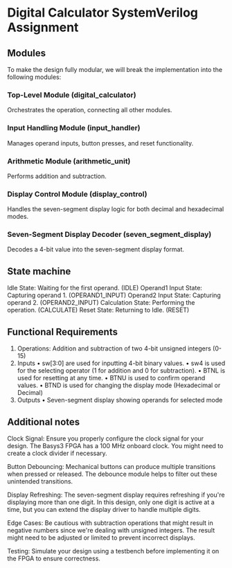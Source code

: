 # Digital Calculator SystemVerilog Assignment

## Modules

To make the design fully modular, we will break the implementation into the following modules:

### Top-Level Module (digital_calculator)

Orchestrates the operation, connecting all other modules.

### Input Handling Module (input_handler)

Manages operand inputs, button presses, and reset functionality.

### Arithmetic Module (arithmetic_unit)

Performs addition and subtraction.

### Display Control Module (display_control)

Handles the seven-segment display logic for both decimal and hexadecimal modes.

### Seven-Segment Display Decoder (seven_segment_display)

Decodes a 4-bit value into the seven-segment display format.

## State machine

Idle State: Waiting for the first operand. (IDLE)
Operand1 Input State: Capturing operand 1. (OPERAND1_INPUT)
Operand2 Input State: Capturing operand 2. (OPERAND2_INPUT)
Calculation State: Performing the operation. (CALCULATE)
Reset State: Returning to Idle. (RESET)

## Functional Requirements

1. Operations: Addition and subtraction of two 4-bit unsigned integers (0-15)
2. Inputs
   • sw[3:0] are used for inputting 4-bit binary values.
   • sw4 is used for the selecting operator (1 for addition and 0 for subtraction).
   • BTNL is used for resetting at any time.
   • BTNU is used to confirm operand values.
   • BTND is used for changing the display mode (Hexadecimal or Decimal)
3. Outputs
   • Seven-segment display showing operands for selected mode

## Additional notes

Clock Signal: Ensure you properly configure the clock signal for your design. The Basys3 FPGA has a 100 MHz onboard clock. You might need to create a clock divider if necessary.

Button Debouncing: Mechanical buttons can produce multiple transitions when pressed or released. The debounce module helps to filter out these unintended transitions.

Display Refreshing: The seven-segment display requires refreshing if you're displaying more than one digit. In this design, only one digit is active at a time, but you can extend the display driver to handle multiple digits.

Edge Cases: Be cautious with subtraction operations that might result in negative numbers since we're dealing with unsigned integers. The result might need to be adjusted or limited to prevent incorrect displays.

Testing: Simulate your design using a testbench before implementing it on the FPGA to ensure correctness.
